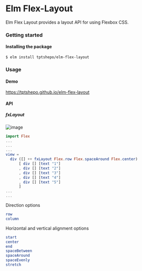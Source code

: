 # Elm Flex-Layout

Elm Flex Layout provides a layout API for using Flexbox CSS.

### Getting started

#### Installing the package

```
$ elm install tptshepo/elm-flex-layout
```

### Usage

#### Demo

https://tptshepo.github.io/elm-flex-layout

#### API

##### fxLayout

![image](https://tptshepo.github.io/elm-flex-layout/assets/images/row_spacearound_center.png)

```elm
import Flex
...
...
...
view =
  div ([] ++ fxLayout Flex.row Flex.spaceAround Flex.center)
      [ div [] [text "1"]
      , div [] [text "2"]
      , div [] [text "3"]
      , div [] [text "4"]
      , div [] [text "5"]
      ]
...
...
```

Direction options

```elm
row
column
```

Horizontal and vertical alignment options

```elm
start
center
end
spaceBetween
spaceAround
spaceEvenly
stretch
```
